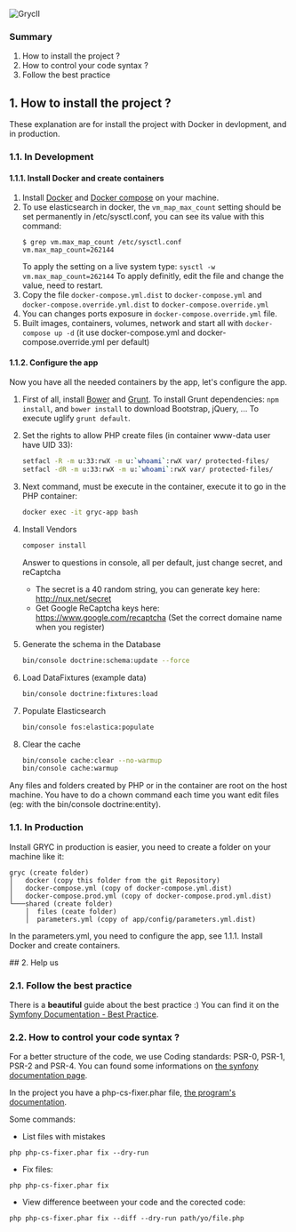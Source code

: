 ![GrycII](https://github.com/mpiot/gryc/blob/master/web/images/logo.png)

### Summary
1. How to install the project ?
2. How to control your code syntax ?
3. Follow the best practice

## 1. How to install the project ?
These explanation are for install the project with Docker in devlopment, and in production.

### 1.1. In Development

#### 1.1.1. Install Docker and create containers
1. Install [Docker](https://docs.docker.com/engine/installation/) and [Docker compose](https://docs.docker.com/compose/install/) on your machine.
2. To use elasticsearch in docker, the `vm_map_max_count` setting should be set permanently in /etc/sysctl.conf, you can see its value with this command:
    ```
    $ grep vm.max_map_count /etc/sysctl.conf
    vm.max_map_count=262144
    ```
    To apply the setting on a live system type: `sysctl -w vm.max_map_count=262144`
    To apply definitly, edit the file and change the value, need to restart.
3. Copy the file `docker-compose.yml.dist` to `docker-compose.yml` and `docker-compose.override.yml.dist` to `docker-compose.override.yml`
4. You can changes ports exposure in `docker-compose.override.yml` file.
5. Built images, containers, volumes, network and start all with `docker-compose up -d` (it use docker-compose.yml and docker-compose.override.yml per default)

#### 1.1.2. Configure the app
Now you have all the needed containers by the app, let's configure the app.

1. First of all, install [Bower](https://bower.io/) and [Grunt](https://gruntjs.com/). To install Grunt dependencies: `npm install`, and `bower install` to download Bootstrap, jQuery, ...  To execute uglify `grunt default`.
1. Set the rights to allow PHP create files (in container www-data user have UID 33):
    ```bash
    setfacl -R -m u:33:rwX -m u:`whoami`:rwX var/ protected-files/
    setfacl -dR -m u:33:rwX -m u:`whoami`:rwX var/ protected-files/
    ```

2. Next command, must be execute in the container, execute it to go in the PHP container:
    ```bash
    docker exec -it gryc-app bash
    ```

3. Install Vendors
    ```bash
    composer install
    ```

    Answer to questions in console, all per default, just change secret, and reCaptcha
      * The secret is a 40 random string, you can generate key here: http://nux.net/secret
      * Get Google ReCaptcha keys here: https://www.google.com/recaptcha (Set the correct domaine name when you register)

4. Generate the schema in the Database
    ```bash
    bin/console doctrine:schema:update --force
    ```

5. Load DataFixtures (example data)
    ```bash
    bin/console doctrine:fixtures:load
    ```

6. Populate Elasticsearch
    ```bash
    bin/console fos:elastica:populate
    ```

8. Clear the cache
    ```bash
    bin/console cache:clear --no-warmup
    bin/console cache:warmup
    ```

Any files and folders created by PHP or in the container are root on the host machine. You have to do a chown command each time you want edit files (eg: with the bin/console doctrine:entity).

### 1.1. In Production

Install GRYC in production is easier, you need to create a folder on your machine like it:


    gryc (create folder)
    │   docker (copy this folder from the git Repository)
    │   docker-compose.yml (copy of docker-compose.yml.dist)
    │   docker-compose.prod.yml (copy of docker-compose.prod.yml.dist)
    └───shared (create folder)
        │  files (ceate folder)
        │  parameters.yml (copy of app/config/parameters.yml.dist)

In the parameters.yml, you need to configure the app, see 1.1.1. Install Docker and create containers.

## 2. Help us

### 2.1. Follow the best practice
There is a **beautiful** guide about the best practice :) You can find it on the [Symfony Documentation - Best Practice](http://symfony.com/doc/current/best_practices/index.html).

### 2.2. How to control your code syntax ?
For a better structure of the code, we use Coding standards: PSR-0, PSR-1, PSR-2 and PSR-4.
You can found some informations on [the synfony documentation page](http://symfony.com/doc/current/contributing/code/standards.html).

In the project you have a php-cs-fixer.phar file, [the program's documentation](http://cs.sensiolabs.org/).

Some commands:
   * List files with mistakes

    php php-cs-fixer.phar fix --dry-run

   * Fix files:

    php php-cs-fixer.phar fix

   * View difference beetween your code and the corected code:

    php php-cs-fixer.phar fix --diff --dry-run path/yo/file.php
